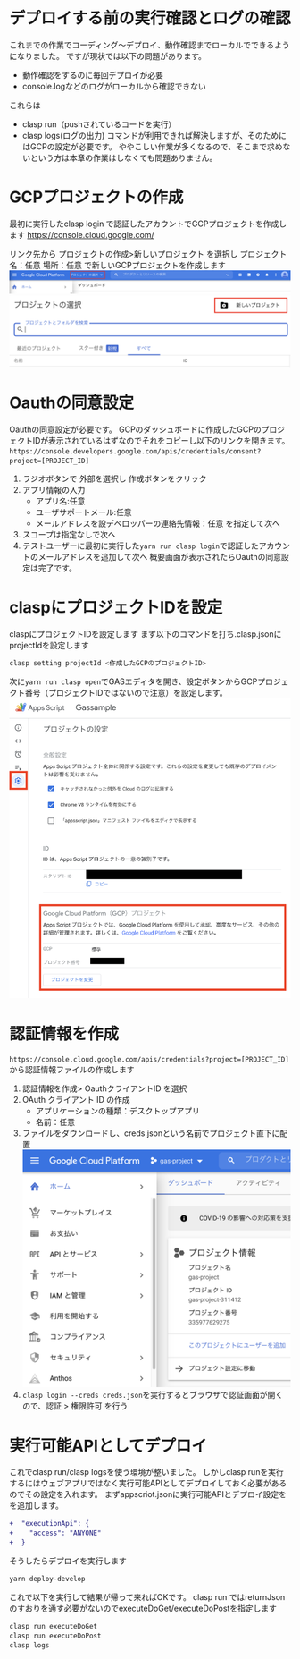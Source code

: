 
# デプロイする前の実行確認とログの確認
これまでの作業でコーディング〜デプロイ、動作確認までローカルでできるようになりました。
ですが現状では以下の問題があります。
- 動作確認をするのに毎回デプロイが必要
- console.logなどのログがローカルから確認できない

これらは
- clasp run（pushされているコードを実行）
- clasp logs(ログの出力) 
コマンドが利用できれば解決しますが、そのためにはGCPの設定が必要です。
ややこしい作業が多くなるので、そこまで求めないという方は本章の作業はしなくても問題ありません。

# GCPプロジェクトの作成
最初に実行したclasp login で認証したアカウントでGCPプロジェクトを作成します
https://console.cloud.google.com/

リンク先から プロジェクトの作成>新しいプロジェクト を選択し
プロジェクト名：任意
場所：任意
で新しいGCPプロジェクトを作成します
![](image/image1.png)
![](image/image2.png)

# Oauthの同意設定
Oauthの同意設定が必要です。
GCPのダッシュボードに作成したGCPのプロジェクトIDが表示されているはずなのでそれをコピーし以下のリンクを開きます。
`https://console.developers.google.com/apis/credentials/consent?project=[PROJECT_ID]`

1. ラジオボタンで 外部を選択し 作成ボタンをクリック
2. アプリ情報の入力
   - アプリ名:任意
   - ユーザサポートメール:任意
   - メールアドレスを設デベロッパーの連絡先情報：任意
    を指定して次へ
3. スコープは指定なしで次へ
4. テストユーザーに最初に実行した`yarn run clasp login`で認証したアカウントのメールアドレスを追加して次へ
概要画面が表示されたらOauthの同意設定は完了です。

# claspにプロジェクトIDを設定
claspにプロジェクトIDを設定します
まず以下のコマンドを打ち.clasp.jsonにprojectIdを設定します
```sh
clasp setting projectId <作成したGCPのプロジェクトID>
```

次に`yarn run clasp open`でGASエディタを開き、設定ボタンからGCPプロジェクト番号（プロジェクトIDではないので注意）を設定します。
![](image/image4.png)


# 認証情報を作成
`https://console.cloud.google.com/apis/credentials?project=[PROJECT_ID]`
から認証情報ファイルの作成します
1. 認証情報を作成> OauthクライアントID を選択
2. OAuth クライアント ID の作成
   - アプリケーションの種類：デスクトップアプリ
   - 名前：任意
3. ファイルをダウンロードし、creds.jsonという名前でプロジェクト直下に配置
    ![](image/image3.png)
4. `clasp login --creds creds.json`を実行するとブラウザで認証画面が開くので、認証 > 権限許可 を行う

# 実行可能APIとしてデプロイ
これでclasp run/clasp logsを使う環境が整いました。
しかしclasp runを実行するにはウェブアプリではなく実行可能APIとしてデプロイしておく必要があるのでその設定を入れます。
まずappscriot.jsonに実行可能APIとデプロイ設定をを追加します。
```diff json:appscriot.json
+  "executionApi": {
+    "access": "ANYONE"
+  }
```

そうしたらデプロイを実行します
```sh
yarn deploy-develop
```

これで以下を実行して結果が帰って来ればOKです。
clasp run ではreturnJsonのすおりを通す必要がないのでexecuteDoGet/executeDoPostを指定します
```sh
clasp run executeDoGet
clasp run executeDoPost
clasp logs
```